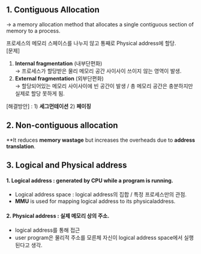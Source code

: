 ## 1. Contiguous Allocation  
-> a memory allocation method that allocates a single contiguous section of memory to a process.  

프로세스의 메모리 스페이스를 나누지 않고 통째로 Physical address에 할당.  
[문제]  
  1. **Internal fragmentation** (내부단편화)  
   -> 프로세스가 할당받은 물리 메모리 공간 사이사이 쓰이지 않는 영역이 발생.  
  2. **External fragmentation** (외부단편화)  
   -> 할당되어있는 메모리 사이사이에 빈 공간이 발생 / 총 메모리 공간은 충분하지만 실제로 할당 못하게 됨.  

[해결방안] : 1) **세그먼테이션** 2) **페이징**   

## 2. Non-contiguous allocation    
  **It reduces **memory wastage** but increases the overheads due to **address translation**.  
  

## 3. Logical and Physical address  

#### 1. Logical address : generated by CPU while a program is running.  
- Logical address space : logical address의 집합 / 특정 프로세스만의 관점.  
- **MMU** is used for mapping logical address to its physicaladdress.  

#### 2. Physical address : 실제 메모리 상의 주소.  
- logical address를 통해 접근  
- user program은 물리적 주소를 모른체 자신이 logical address space에서 실행된다고 생각.  

   
  
